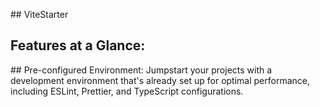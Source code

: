 ## ViteStarter

## Features at a Glance:

## Pre-configured Environment: Jumpstart your projects with a development environment that's already set up for optimal performance, including ESLint, Prettier, and TypeScript configurations.
